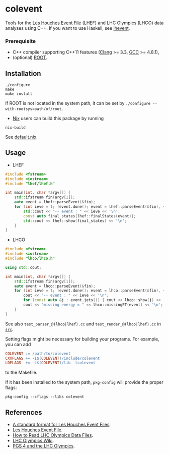 # colevent

Tools for the [Les Houches Event File](http://home.thep.lu.se/~leif/LHEF/) (LHEF) and LHC Olympics (LHCO) data analyses using C++. If you want to use Haskell, see [lhevent](https://github.com/cbpark/lhevent).

### Prerequisite

- C++ compiler supporting C++11 features ([Clang](http://clang.llvm.org/cxx_status.html) >= 3.3, [GCC](https://gcc.gnu.org/projects/cxx-status.html) >= 4.8.1),
- (optional) [ROOT](https://root.cern.ch/).

## Installation

```
./configure
make
make install
```

If ROOT is not located in the system path, it can be set by `./configure --with-rootsys=path/of/root`.

* [Nix](https://nixos.org/nix/) users can build this package by running

```
nix-build
```

See [default.nix](./default.nix).

## Usage

* LHEF

``` c++
#include <fstream>
#include <iostream>
#include "lhef/lhef.h"

int main(int, char *argv[]) {
    std::ifstream fin(argv[1]);
    auto event = lhef::parseEvent(&fin);
    for (int ieve = 1; !event.done(); event = lhef::parseEvent(&fin), ++ieve) {
        std::cout << "-- event : " << ieve << '\n';
        const auto final_states{lhef::finalStates(event)};
        std::cout << lhef::show(final_states) << '\n';
    }
}
```

* LHCO

``` c++
#include <fstream>
#include <iostream>
#include "lhco/lhco.h"

using std::cout;

int main(int, char *argv[]) {
    std::ifstream fin(argv[1]);
    auto event = lhco::parseEvent(&fin);
    for (int ieve = 1; !event.done(); event = lhco::parseEvent(&fin), ++ieve) {
        cout << "-- event : " << ieve << '\n';
        for (const auto &j : event.jets()) { cout << lhco::show(j) << '\n'; }
        cout << "missing energy = " << lhco::missingET(event) << '\n';
    }
}
```

See also `test_parser_@(lhco|lhef).cc` and `test_render_@(lhco|lhef).cc` in [`src`](src).


Setting flags might be necessary for building your programs. For example, you can add

``` makefile
COLEVENT := /path/to/colevent
CXXFLAGS += -I$(COLEVENT)/include/colevent
LDFLAGS  += -L$(COLEVENT)/lib -lcolevent
```

to the Makefile.

If it has been installed to the system path, `pkg-config` will provide the proper flags:

```
pkg-config --cflags --libs colevent
```

## References

- [A standard format for Les Houches Event Files](http://arxiv.org/abs/hep-ph/0609017).
- [Les Houches Event File](http://home.thep.lu.se/~leif/LHEF/).
- [How to Read LHC Olympics Data Files](http://madgraph.phys.ucl.ac.be/Manual/lhco.html).
- [LHC Olympics Wiki](http://www.jthaler.net/olympicswiki/doku.php).
- [PGS 4 and the LHC Olympics](http://online.kitp.ucsb.edu/online/lhco_c06/conway/).
